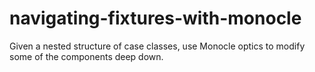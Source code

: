 navigating-fixtures-with-monocle
================================

Given a nested structure of case classes, use Monocle optics to modify some of the components deep down.
